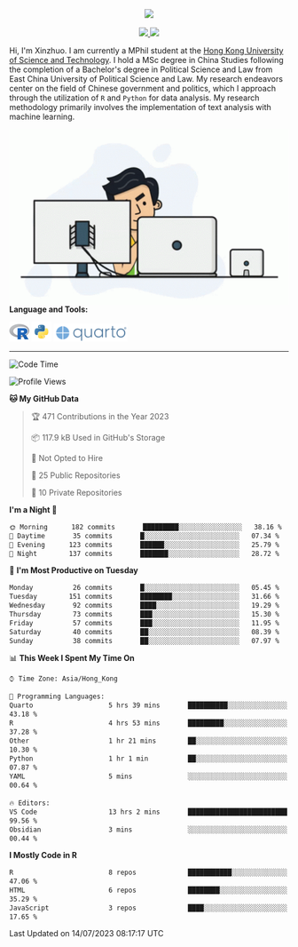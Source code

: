 <div align='center'>
<img src='https://readme-typing-svg.herokuapp.com?font=ubuntu&color=4d3900&center=true&lines=HKUST+Mphil+in+SOSC;Focus+on+China;Code+for+PoliSci'/>
</div>

<p align='center'>
 <a href='https://www.linkedin.com/in/xinzhuo-huang-5161011ba/' target='_blank'>
        <img src='https://img.shields.io/badge/linkedin%20-%230077B5.svg?&style=for-the-badge&logo=linkedin&logoColor=white'/>
    </a>
 <a href='https://twitter.com/HsinchoH' target='_blank'>
        <img src='https://img.shields.io/badge/Twitter-1DA1F2?style=for-the-badge&logo=twitter&logoColor=white'/>
    </a>
    </p>
    
Hi, I'm Xinzhuo. I am currently a MPhil student at the [Hong Kong University of Science and Technology](https://sosc.hkust.edu.hk/node/613). I hold a MSc degree in China Studies following the completion of a Bachelor's degree in Political Science and Law from East China University of Political Science and Law. My research endeavors center on the field of Chinese government and politics, which I approach through the utilization of `R` and `Python` for data analysis. My research methodology primarily involves the implementation of text analysis with machine learning.




<img align='right' src="https://github.com/xinzhuohkust/xinzhuohkust/blob/main/programmer.gif" width="590">



**Language and Tools:**  

<code><img height="36" src="https://raw.githubusercontent.com/github/explore/80688e429a7d4ef2fca1e82350fe8e3517d3494d/topics/r/r.png"></code>
<code><img height="36" src="https://raw.githubusercontent.com/github/explore/80688e429a7d4ef2fca1e82350fe8e3517d3494d/topics/python/python.png"></code>
<code><img height="32" src="https://github.com/quarto-dev/quarto-r/blob/main/man/figures/quarto.png"></code>

---
<!--START_SECTION:waka-->
![Code Time](http://img.shields.io/badge/Code%20Time-704%20hrs%2043%20mins-blue)

![Profile Views](http://img.shields.io/badge/Profile%20Views-1-blue)

**🐱 My GitHub Data** 

> 🏆 471 Contributions in the Year 2023
 > 
> 📦 117.9 kB Used in GitHub's Storage 
 > 
> 🚫 Not Opted to Hire
 > 
> 📜 25 Public Repositories 
 > 
> 🔑 10 Private Repositories  
 > 
**I'm a Night 🦉** 

```text
🌞 Morning      182 commits       █████████░░░░░░░░░░░░░░░░   38.16 % 
🌆 Daytime       35 commits       █░░░░░░░░░░░░░░░░░░░░░░░░   07.34 % 
🌃 Evening      123 commits       ██████░░░░░░░░░░░░░░░░░░░   25.79 % 
🌙 Night        137 commits       ███████░░░░░░░░░░░░░░░░░░   28.72 % 

```
📅 **I'm Most Productive on Tuesday** 

```text
Monday          26 commits       █░░░░░░░░░░░░░░░░░░░░░░░░   05.45 % 
Tuesday        151 commits       ████████░░░░░░░░░░░░░░░░░   31.66 % 
Wednesday       92 commits       ████░░░░░░░░░░░░░░░░░░░░░   19.29 % 
Thursday        73 commits       ███░░░░░░░░░░░░░░░░░░░░░░   15.30 % 
Friday          57 commits       ███░░░░░░░░░░░░░░░░░░░░░░   11.95 % 
Saturday        40 commits       ██░░░░░░░░░░░░░░░░░░░░░░░   08.39 % 
Sunday          38 commits       ██░░░░░░░░░░░░░░░░░░░░░░░   07.97 % 

```


📊 **This Week I Spent My Time On** 

```text
⌚︎ Time Zone: Asia/Hong_Kong

💬 Programming Languages: 
Quarto                   5 hrs 39 mins       ██████████░░░░░░░░░░░░░░░   43.18 % 
R                        4 hrs 53 mins       █████████░░░░░░░░░░░░░░░░   37.28 % 
Other                    1 hr 21 mins        ██░░░░░░░░░░░░░░░░░░░░░░░   10.30 % 
Python                   1 hr 1 min          ██░░░░░░░░░░░░░░░░░░░░░░░   07.87 % 
YAML                     5 mins              ░░░░░░░░░░░░░░░░░░░░░░░░░   00.64 % 

🔥 Editors: 
VS Code                  13 hrs 2 mins       █████████████████████████   99.56 % 
Obsidian                 3 mins              ░░░░░░░░░░░░░░░░░░░░░░░░░   00.44 % 

```

**I Mostly Code in R** 

```text
R                        8 repos             ███████████░░░░░░░░░░░░░░   47.06 % 
HTML                     6 repos             ████████░░░░░░░░░░░░░░░░░   35.29 % 
JavaScript               3 repos             ████░░░░░░░░░░░░░░░░░░░░░   17.65 % 

```



 Last Updated on 14/07/2023 08:17:17 UTC
<!--END_SECTION:waka-->
    
    
    
    
    
    
    
    
